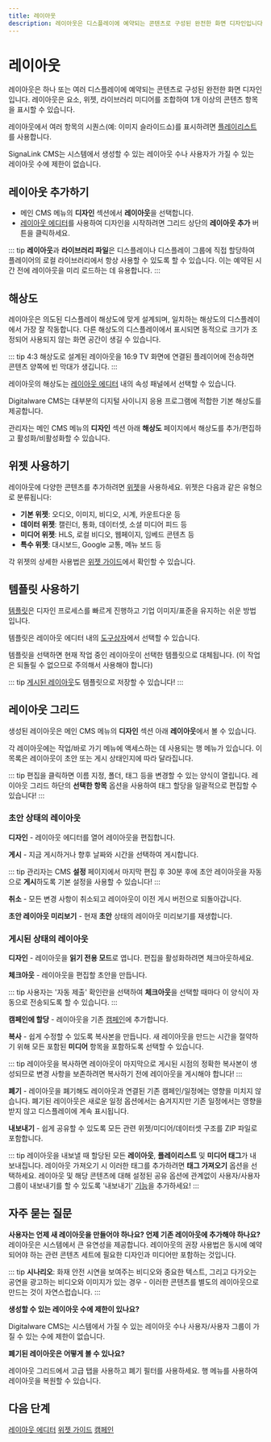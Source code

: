 ```yaml
---
title: 레이아웃
description: 레이아웃은 디스플레이에 예약되는 콘텐츠로 구성된 완전한 화면 디자인입니다.
---
```


# 레이아웃

레이아웃은 하나 또는 여러 디스플레이에 예약되는 콘텐츠로 구성된 완전한 화면 디자인입니다. 레이아웃은 요소, 위젯, 라이브러리 미디어를 조합하여 1개 이상의 콘텐츠 항목을 표시할 수 있습니다.

레이아웃에서 여러 항목의 시퀀스(예: 이미지 슬라이드쇼)를 표시하려면 [플레이리스트]( /media/playlists)를 사용합니다.

SignaLink  CMS는 시스템에서 생성할 수 있는 레이아웃 수나 사용자가 가질 수 있는 레이아웃 수에 제한이 없습니다.

## 레이아웃 추가하기

- 메인 CMS 메뉴의 **디자인** 섹션에서 **레이아웃**을 선택합니다.
- [레이아웃 에디터]( /layouts/editor)를 사용하여 디자인을 시작하려면 그리드 상단의 **레이아웃 추가** 버튼을 클릭하세요.

::: tip
**레이아웃**과 **라이브러리 파일**은 디스플레이나 디스플레이 그룹에 직접 할당하여 플레이어의 로컬 라이브러리에서 항상 사용할 수 있도록 할 수 있습니다. 이는 예약된 시간 전에 레이아웃을 미리 로드하는 데 유용합니다.
:::

## 해상도

레이아웃은 의도된 디스플레이 해상도에 맞게 설계되며, 일치하는 해상도의 디스플레이에서 가장 잘 작동합니다. 다른 해상도의 디스플레이에서 표시되면 동적으로 크기가 조정되어 사용되지 않는 화면 공간이 생길 수 있습니다.

::: tip
4:3 해상도로 설계된 레이아웃을 16:9 TV 화면에 연결된 플레이어에 전송하면 콘텐츠 양쪽에 빈 막대가 생깁니다.
:::

레이아웃의 해상도는 [레이아웃 에디터]( /layouts/editor) 내의 속성 패널에서 선택할 수 있습니다.

Digitalware CMS는 대부분의 디지털 사이니지 응용 프로그램에 적합한 기본 해상도를 제공합니다.

관리자는 메인 CMS 메뉴의 **디자인** 섹션 아래 **해상도** 페이지에서 해상도를 추가/편집하고 활성화/비활성화할 수 있습니다.

## 위젯 사용하기

레이아웃에 다양한 콘텐츠를 추가하려면 [위젯]( /layouts/editor/widgets)을 사용하세요. 위젯은 다음과 같은 유형으로 분류됩니다:

- **기본 위젯**: 오디오, 이미지, 비디오, 시계, 카운트다운 등
- **데이터 위젯**: 캘린더, 통화, 데이터셋, 소셜 미디어 피드 등
- **미디어 위젯**: HLS, 로컬 비디오, 웹페이지, 임베드 콘텐츠 등
- **특수 위젯**: 대시보드, Google 교통, 메뉴 보드 등

각 위젯의 상세한 사용법은 [위젯 가이드](/media/widgets)에서 확인할 수 있습니다.

## 템플릿 사용하기

[템플릿]( /layouts/templates)은 디자인 프로세스를 빠르게 진행하고 기업 이미지/표준을 유지하는 쉬운 방법입니다.

템플릿은 레이아웃 에디터 내의 [도구상자]( /layouts/editor#도구상자)에서 선택할 수 있습니다.

템플릿을 선택하면 현재 작업 중인 레이아웃이 선택한 템플릿으로 대체됩니다. (이 작업은 되돌릴 수 없으므로 주의해서 사용해야 합니다)

::: tip
[게시된 레이아웃]( /layouts/editor/publish-options)도 템플릿으로 저장할 수 있습니다!
:::

## 레이아웃 그리드

생성된 레이아웃은 메인 CMS 메뉴의 **디자인** 섹션 아래 **레이아웃**에서 볼 수 있습니다.

각 레이아웃에는 작업/바로 가기 메뉴에 액세스하는 데 사용되는 행 메뉴가 있습니다. 이 목록은 레이아웃이 초안 또는 게시 상태인지에 따라 달라집니다.

::: tip
편집을 클릭하면 이름 지정, 폴더, 태그 등을 변경할 수 있는 양식이 열립니다.
레이아웃 그리드 하단의 **선택한 항목** 옵션을 사용하여 태그 할당을 일괄적으로 편집할 수 있습니다!
:::

### 초안 상태의 레이아웃

**디자인** - 레이아웃 에디터를 열어 레이아웃을 편집합니다.

**게시** - 지금 게시하거나 향후 날짜와 시간을 선택하여 게시합니다.

::: tip
관리자는 CMS **설정** 페이지에서 마지막 편집 후 30분 후에 초안 레이아웃을 자동으로 **게시**하도록 기본 설정을 사용할 수 있습니다!
:::

**취소** - 모든 변경 사항이 취소되고 레이아웃이 이전 게시 버전으로 되돌아갑니다.

**초안 레이아웃 미리보기** - 현재 **초안** 상태의 레이아웃 미리보기를 재생합니다.

### 게시된 상태의 레이아웃

**디자인** - 레이아웃을 **읽기 전용 모드**로 엽니다. 편집을 활성화하려면 체크아웃하세요.

**체크아웃** - 레이아웃을 편집할 초안을 만듭니다.

::: tip
사용자는 '자동 제출' 확인란을 선택하여 **체크아웃**을 선택할 때마다 이 양식이 자동으로 전송되도록 할 수 있습니다.
:::

**캠페인에 할당** - 레이아웃을 기존 [캠페인]( /layouts/campaigns)에 추가합니다.

**복사** - 쉽게 수정할 수 있도록 복사본을 만듭니다. 새 레이아웃을 만드는 시간을 절약하기 위해 모든 포함된 **미디어** 항목을 포함하도록 선택할 수 있습니다.

::: tip
레이아웃을 복사하면 레이아웃이 마지막으로 게시된 시점의 정확한 복사본이 생성되므로 변경 사항을 보존하려면 복사하기 전에 레이아웃을 게시해야 합니다!
:::

**폐기** - 레이아웃을 폐기해도 레이아웃과 연결된 기존 캠페인/일정에는 영향을 미치지 않습니다. 폐기된 레이아웃은 새로운 일정 옵션에서는 숨겨지지만 기존 일정에서는 영향을 받지 않고 디스플레이에 계속 표시됩니다.

**내보내기** - 쉽게 공유할 수 있도록 모든 관련 위젯/미디어/데이터셋 구조를 ZIP 파일로 포함합니다.

::: tip
레이아웃을 내보낼 때 할당된 모든 **레이아웃**, **플레이리스트** 및 **미디어 태그**가 내보내집니다. 레이아웃 가져오기 시 이러한 태그를 추가하려면 **태그 가져오기** 옵션을 선택하세요.
레이아웃 및 해당 콘텐츠에 대해 설정된 공유 옵션에 관계없이 사용자/사용자 그룹이 내보내기를 할 수 있도록 '내보내기' [기능]( /users/features-and-sharing)을 추가하세요!
:::

## 자주 묻는 질문

**사용자는 언제 새 레이아웃을 만들어야 하나요? 언제 기존 레이아웃에 추가해야 하나요?**
레이아웃은 시스템에서 큰 유연성을 제공합니다. 레이아웃의 권장 사용법은 동시에 예약되어야 하는 관련 콘텐츠 세트에 필요한 디자인과 미디어만 포함하는 것입니다.

::: tip
**시나리오**:
화재 안전 시연을 보여주는 비디오와 중요한 텍스트, 그리고 다가오는 공연을 광고하는 비디오와 이미지가 있는 경우 - 이러한 콘텐츠를 별도의 레이아웃으로 만드는 것이 자연스럽습니다.
:::

**생성할 수 있는 레이아웃 수에 제한이 있나요?**

Digitalware CMS는 시스템에서 가질 수 있는 레이아웃 수나 사용자/사용자 그룹이 가질 수 있는 수에 제한이 없습니다.

**폐기된 레이아웃은 어떻게 볼 수 있나요?**

레이아웃 그리드에서 고급 탭을 사용하고 폐기 필터를 사용하세요. 행 메뉴를 사용하여 레이아웃을 복원할 수 있습니다.

## 다음 단계

[레이아웃 에디터](/layouts/editor)
[위젯 가이드](/media/widgets)
[캠페인](/layouts/campaigns) 